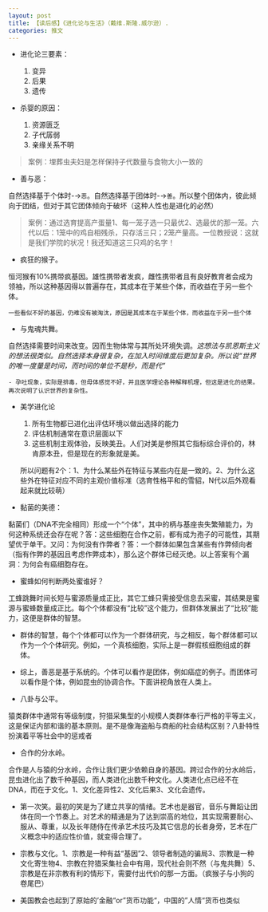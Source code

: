 ```yaml
---
layout: post
title: 【读后感】《进化论与生活》（戴维.斯隆.威尔逊）.
categories: 推文
---
```



- 进化论三要素：
    1. 变异
    2. 后果
    3. 遗传

- 杀婴的原因：
    1. 资源匮乏
    2. 子代孱弱
    3. 亲缘关系不明

> 案例：埋葬虫夫妇是怎样保持子代数量与食物大小一致的

- 善与恶：

自然选择基于个体时-→`恶`。自然选择基于团体时-→`善`。所以整个团体内，彼此倾向于团结，但对于其它团体倾向于破坏（这种人性也是进化的必然）

>案例：通过选育提高产蛋量1、每一笼子选一只最优2、选最优的那一笼。六代以后：1笼中的鸡自相残杀，只存活三只；2笼产量高。一位教授说：这就是我们学院的状况！我还知道这三只鸡的名字！

- 疯狂的猴子。

恒河猴有10%携带疯基因。雄性携带者发疯，雌性携带者且有良好教育者会成为领袖，所以这种基因得以普遍存在，其成本在于某些个体，而收益在于另一些个体。

`一些看似不好的基因，仍难没有被淘汰，原因是其成本在于某些个体，而收益在于另一些个体`

- 与鬼魂共舞。

自然选择需要时间来改变。因而生物体常与其所处环境失调。*这想法与凯恩斯主义的想法很类似。自然选择本身很复杂，在加入时间维度后更加复杂。所以说“世界的唯一度量是时间，而时间的单位不是秒，而是代”*

    - 孕吐现象，实际是排毒，但母体感觉不好，并且医学理论各种解释机理，但这是进化的结果。再次说明了认识世界的复杂性。

- 美学进化论

    1. 所有生物都已进化出评估环境以做出选择的能力
    2. 评估机制通常在意识层面以下
    3. 这些机制主观体验，反映美丑。人们对美是参照其它指标综合评价的，林肯原本丑，但是现在的形象就是美。

    所以问题有2个：1、为什么某些外在特征与某些内在是一致的。2、为什么这些外在特征对应不同的主观价值标准（选育性格平和的雪貂，N代以后外观看起来就比较萌）

- 黏菌的美德：

黏菌们（DNA不完全相同）形成一个“个体”，其中的柄与基座丧失繁殖能力，为何这种系统还会存在呢？答：这些细胞在合作之前，都有成为孢子的可能性，其期望优于单干。又问：为何没有作弊者？答：一个群体如果包含某些有作弊倾向者（指有作弊的基因且考虑作弊成本），那么这个群体已经灭绝。以上答案有个漏洞：为何会有癌细胞存在。

- 蜜蜂如何判断两处蜜谁好？

工蜂跳舞时间长短与蜜源质量成正比，其它工蜂只需接受信息去采蜜，其结果是蜜源与蜜蜂数量成正比。每个个体都没有“比较”这个能力，但群体发展出了“比较”能力，这便是群体的智慧。

- 群体的智慧，每个个体都可以作为一个群体研究，与之相反，每个群体都可以作为一个个体研究。例如，一个真核细胞，实际上是一群假核细胞组成的群体。

- 综上，善恶是基于系统的。个体可以看作是团体，例如癌症的例子。而团体可以看作是个体，例如昆虫的协调合作。下面讲视角放在人类上。

- 八卦与公平。

猿类群体中通常有等级制度，狩猎采集型的小规模人类群体奉行严格的平等主义，这是保证内部和谐的基本原则。是不是像海盗船与商船的社会结构区别？八卦特性扮演着平等社会中的惩戒者

- 合作的分水岭。

合作是人与猿的分水岭，合作让我们更少依赖自身的基因。跨过合作的分水岭后，昆虫进化出了数千种基因，而人类进化出数千种文化。人类进化点已经不在DNA，而在于文化。1、文化差异性2、文化后果3、文化会遗传。

- 第一次笑。最初的笑是为了建立共享的情绪。艺术也是器官，音乐与舞蹈让团体在同一个节奏上。对艺术的精通是为了达到崇高的地位，其实现需要耐心、服从、尊重，以及长年随侍在传承艺术技巧及其它信息的长者身旁，艺术在广义概念中的适应性价值，就变得合理了。

- 宗教与文化。1、宗教是一种有益“基因”2、领导者制造的骗局3、宗教是一种文化寄生物4、宗教在狩猎采集社会中有用，现代社会则不然（与鬼共舞）5、宗教是在非宗教有利的情形下，需要付出代价的那一方面。（疯猴子与小狗的卷尾巴）

- 美国教会也起到了原始的’金融“or”货币功能“，中国的”人情“货币也类似

